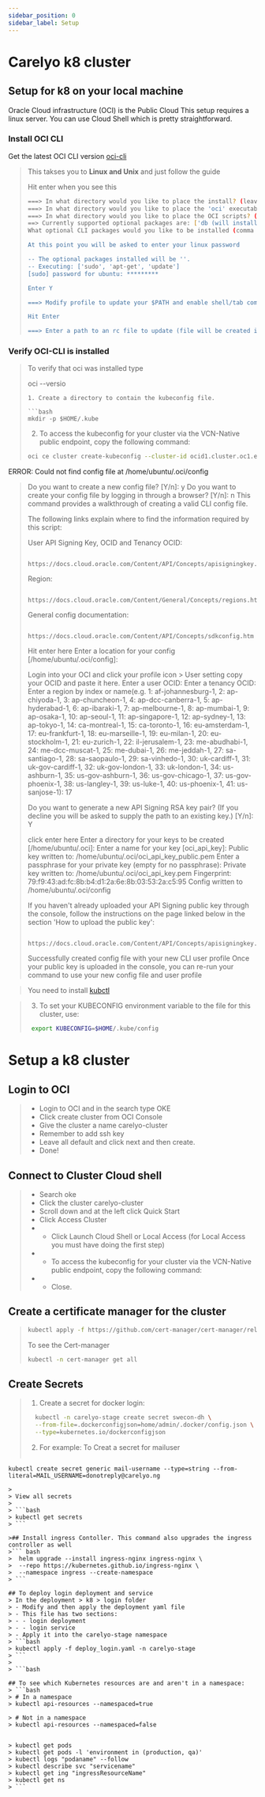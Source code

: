 ```yaml
---
sidebar_position: 0
sidebar_label: Setup
---
```

# Carelyo k8 cluster

## Setup for k8 on your local machine 
Oracle Cloud infrastructure (OCI) is the Public Cloud
This setup requires a linux server. You can use Cloud Shell which is pretty straightforward.

### Install OCI CLI
Get the latest OCI CLI version [oci-cli](https://docs.oracle.com/en-us/iaas/Content/API/SDKDocs/cliinstall.htm#:~:text=Linux%20and%20Unix,Note)

>This takses you to **Linux and Unix** and just follow the guide
>
>Hit enter when you see this
>
> ```bash
> ===> In what directory would you like to place the install? (leave blank to use '/home/ubuntu/lib/oracle-cli'):
> ===> In what directory would you like to place the 'oci' executable? (leave blank to use '/home/ubuntu/bin'):
> ===> In what directory would you like to place the OCI scripts? (leave blank to use '/home/ubuntu/bin/oci-cli-scripts'):
> ==> Currently supported optional packages are: ['db (will install cx_Oracle)']
> What optional CLI packages would you like to be installed (comma separated names; press enter if you don't need any optional packages)?:
>
> At this point you will be asked to enter your linux password
> 
> -- The optional packages installed will be ''.
> -- Executing: ['sudo', 'apt-get', 'update']
> [sudo] password for ubuntu: *********     
>
> Enter Y
> 
> ===> Modify profile to update your $PATH and enable shell/tab completion now? (Y/n): Y
>
> Hit Enter
> 
> ===> Enter a path to an rc file to update (file will be created if it does not exist) (leave blank to use '/home/ubuntu/.bashrc'):

### Verify OCI-CLI is installed

> To verify that oci was installed type
>
> oci --versio
> 
> ```
> 1. Create a directory to contain the kubeconfig file.
> 
> ```bash
> mkdir -p $HOME/.kube
> ```
> 2. To access the kubeconfig for your cluster via the VCN-Native public endpoint, copy the following command:
> 
> ```bash
> oci ce cluster create-kubeconfig --cluster-id ocid1.cluster.oc1.eu-frankfurt-1.aaaaaaaa2gq2cpd27cclfcyszr2dwlo77ezgob4txjeaaqqbzcej7mdomroa --file $HOME/.kube/config --region eu-frankfurt-1 --token-version 2.0.0  --kube-endpoint PUBLIC_ENDPOINT
ERROR: Could not find config file at /home/ubuntu/.oci/config
> Do you want to create a new config file? [Y/n]: y
> Do you want to create your config file by logging in through a browser? [Y/n]: n
>    This command provides a walkthrough of creating a valid CLI config file.
>
>    The following links explain where to find the information required by this
>    script:
>
>    User API Signing Key, OCID and Tenancy OCID:
>
>        https://docs.cloud.oracle.com/Content/API/Concepts/apisigningkey.htm#Other
>
>    Region:
>
>        https://docs.cloud.oracle.com/Content/General/Concepts/regions.htm
>
>    General config documentation:
>
>        https://docs.cloud.oracle.com/Content/API/Concepts/sdkconfig.htm
>
> Hit enter here
> Enter a location for your config [/home/ubuntu/.oci/config]: 
> 
> Login into your OCI and click your profile icon > User setting
> copy your OCID and paste it here.
> Enter a user OCID:
> Enter a tenancy OCID:
> Enter a region by index or name(e.g.
> 1: af-johannesburg-1, 2: ap-chiyoda-1, 3: ap-chuncheon-1, 4: ap-dcc-canberra-1, 5: ap-hyderabad-1,
> 6: ap-ibaraki-1, 7: ap-melbourne-1, 8: ap-mumbai-1, 9: ap-osaka-1, 10: ap-seoul-1,
> 11: ap-singapore-1, 12: ap-sydney-1, 13: ap-tokyo-1, 14: ca-montreal-1, 15: ca-toronto-1,
> 16: eu-amsterdam-1, 17: eu-frankfurt-1, 18: eu-marseille-1, 19: eu-milan-1, 20: eu-stockholm-1,
> 21: eu-zurich-1, 22: il-jerusalem-1, 23: me-abudhabi-1, 24: me-dcc-muscat-1, 25: me-dubai-1,
> 26: me-jeddah-1, 27: sa-santiago-1, 28: sa-saopaulo-1, 29: sa-vinhedo-1, 30: uk-cardiff-1,
> 31: uk-gov-cardiff-1, 32: uk-gov-london-1, 33: uk-london-1, 34: us-ashburn-1, 35: us-gov-ashburn-1,
> 36: us-gov-chicago-1, 37: us-gov-phoenix-1, 38: us-langley-1, 39: us-luke-1, 40: us-phoenix-1,
> 41: us-sanjose-1): 17
> 
> Do you want to generate a new API Signing RSA key pair? (If you decline you will be asked to supply the path to an existing key.) [Y/n]: Y
> 
> click enter here
> Enter a directory for your keys to be created [/home/ubuntu/.oci]:
> Enter a name for your key [oci_api_key]: 
> Public key written to: /home/ubuntu/.oci/oci_api_key_public.pem
> Enter a passphrase for your private key (empty for no passphrase): 
> Private key written to: /home/ubuntu/.oci/oci_api_key.pem
> Fingerprint: 79:f9:43:ad:fc:8b:b4:d1:2a:6e:8b:03:53:2a:c5:95
> Config written to /home/ubuntu/.oci/config
>
>
>    If you haven't already uploaded your API Signing public key through the
>    console, follow the instructions on the page linked below in the section
>    'How to upload the public key':
>
>        https://docs.cloud.oracle.com/Content/API/Concepts/apisigningkey.htm#How2
>
>
> Successfully created config file with your new CLI user profile
> Once your public key is uploaded in the console, you can re-run your command to use your new config file and user profile


> You need to install [kubctl](https://kubernetes.io/docs/tasks/tools/install-kubectl-linux/)
>


>
>
> 3. To set your KUBECONFIG environment variable to the file for this cluster, use:
> 
> ```bash
>  export KUBECONFIG=$HOME/.kube/config
> ```
>
>

# Setup a k8 cluster

## Login to OCI
> - Login to OCI and in the search type OKE
> - Click create cluster from OCI Console 
> - Give the cluster a name carelyo-cluster
> - Remember to add ssh key
> - Leave all default and click next and then create.
> - Done!

## Connect to Cluster Cloud shell
> - Search oke 
> - Click the cluster carelyo-cluster
> - Scroll down and at the left click Quick Start
> - Click Access Cluster
> - - Click Launch Cloud Shell or Local Access (for Local Access you must have doing the first step)
> - - To access the kubeconfig for your cluster via the VCN-Native public endpoint, copy the following command:
> - -  Close.

## Create a certificate manager for the cluster
> ```bash
> kubectl apply -f https://github.com/cert-manager/cert-manager/releases/download/v1.7.1/cert-manager.yaml
> ```
> 
> To see the Cert-manager
>```bash
> kubectl -n cert-manager get all
>```

## Create Secrets 
> 1. Create a secret for docker login:
> 
> ```bash
>   kubectl -n carelyo-stage create secret swecon-dh \
>   --from-file=.dockerconfigjson=home/admin/.docker/config.json \
>   --type=kubernetes.io/dockerconfigjson
> ```
> 2. For example: To Creat a secret for mailuser
> ```bash
    kubectl create secret generic mail-username --type=string --from-literal=MAIL_USERNAME=donotreply@carelyo.ng
  ```
> 
> View all secrets
> 
> ```bash
> kubectl get secrets
> ```

>## Install ingress Contoller. This command also upgrades the ingress controller as well
>``` bash
>  helm upgrade --install ingress-nginx ingress-nginx \
>  --repo https://kubernetes.github.io/ingress-nginx \
>  --namespace ingress --create-namespace
> ```

## To deploy login deployment and service
> In the deployment > k8 > login folder 
> - Modify and then apply the deployment yaml file
> - This file has two sections:
> - - login deployment
> - - login service
> - Apply it into the carelyo-stage namespace
> ```bash
> kubectl apply -f deploy_login.yaml -n carelyo-stage
> ```
> 
> ```bash

## To see which Kubernetes resources are and aren't in a namespace:
> ```bash
> # In a namespace
> kubectl api-resources --namespaced=true

> # Not in a namespace
> kubectl api-resources --namespaced=false


> kubectl get pods
> kubectl get pods -l 'environment in (production, qa)'
> kubectl logs "podaname" --follow
> kubectl describe svc "servicename"
> kubectl get ing "ingressResourceName"
> kubectl get ns
> ```


